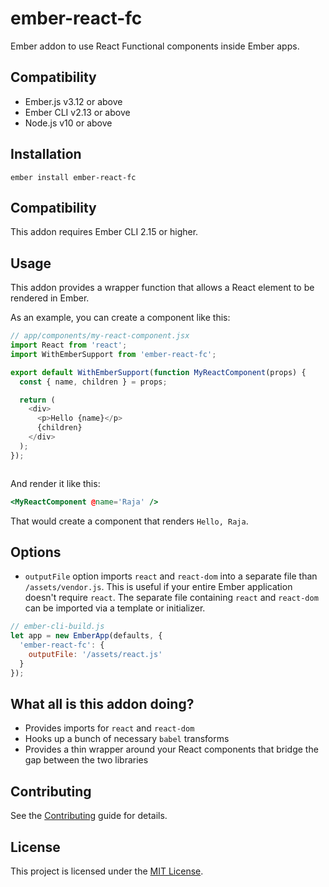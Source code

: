 ember-react-fc
==============================================================================

Ember addon to use React Functional components inside Ember apps.


Compatibility
------------------------------------------------------------------------------

* Ember.js v3.12 or above
* Ember CLI v2.13 or above
* Node.js v10 or above


Installation
------------------------------------------------------------------------------

```
ember install ember-react-fc
```

Compatibility
------------------------------------------------------------------------------

This addon requires Ember CLI 2.15 or higher.

Usage
------------------------------------------------------------------------------

This addon provides a wrapper function that allows a React element to be rendered in Ember.

As an example, you can create a component like this:

```javascript
// app/components/my-react-component.jsx
import React from 'react';
import WithEmberSupport from 'ember-react-fc';

export default WithEmberSupport(function MyReactComponent(props) {
  const { name, children } = props;

  return (
    <div>
      <p>Hello {name}</p>
      {children}
    </div>
  );
});



```

And render it like this:

```handlebars
<MyReactComponent @name='Raja' />
```

That would create a component that renders `Hello, Raja`.

Options
------------------------------------------------------------------------------

* `outputFile` option imports `react` and `react-dom` into a separate file than `/assets/vendor.js`. This is useful if your entire Ember application doesn't require `react`. The separate file containing `react` and `react-dom` can be imported via a template or initializer.

```javascript
// ember-cli-build.js
let app = new EmberApp(defaults, {
  'ember-react-fc': {
    outputFile: '/assets/react.js'
  }
});
```

What all is this addon doing?
------------------------------------------------------------------------------

* Provides imports for `react` and `react-dom`
* Hooks up a bunch of necessary `babel` transforms
* Provides a thin wrapper around your React components that bridge the gap between the two libraries

Contributing
------------------------------------------------------------------------------

See the [Contributing](CONTRIBUTING.md) guide for details.


License
------------------------------------------------------------------------------

This project is licensed under the [MIT License](LICENSE.md).
